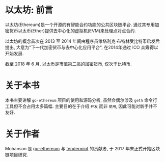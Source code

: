 # 以太坊: 前言

以太坊(Ethereum)是一个开源的有智能合约功能的公共区块链平台. 通过其专用加密货币以太币(Ether)提供去中心化的虚拟机(EVM)来处理点对点合约.

以太坊的概念首次在 2013 至 2014 年间由程序员维塔利克·布特林受比特币启发后提出, 大意为"下一代加密货币与去中心化应用平台", 在2014年通过 ICO 众筹得以开始发展.

截至 2018 年 6 月, 以太币是市值第二高的加密货币, 仅次于比特币.

# 关于本书

本书主要讲解 `go-ethereum` 项目的使用和源码分析, 虽然会偶尔涉及 `geth` 命令行工具但不会占用太多篇幅. 主要目的在于介绍 `开发` 而非 `使用`, 因此可能对新手并不友好.

# 关于作者

Mohanson 是 [go-ethereum](http://github.com/ethereum/go-ethereum) 与 [tendermint](https://github.com/tendermint/tendermint) 的贡献者, 于 2017 年末正式开始区块链项目研究.
